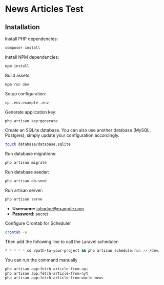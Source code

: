 # News Articles Test

## Installation

Install PHP dependencies:

```sh
composer install
```

Install NPM dependencies:

```sh
npm install
```

Build assets:

```sh
npm run dev
```

Setup configuration:

```sh
cp .env.example .env
```

Generate application key:

```sh
php artisan key:generate
```

Create an SQLite database. You can also use another database (MySQL, Postgres), simply update your configuration accordingly.

```sh
touch database/database.sqlite
```

Run database migrations:

```sh
php artisan migrate
```

Run database seeder:

```sh
php artisan db:seed
```

Run artisan server:

```sh
php artisan serve
```

- **Username:** johndoe@example.com
- **Password:** secret

Configure Crontab for Scheduler

```sh
crontab -e
```

Then add the following line to call the Laravel scheduler:

```sh
* * * * * cd /path-to-your-project && php artisan schedule:run >> /dev/null 2>&1
```

You can run the command manually

```sh
php artisan app:fetch-article-from-api
php artisan app:fetch-article-from-nyt
php artisan app:fetch-article-from-world-news
```
